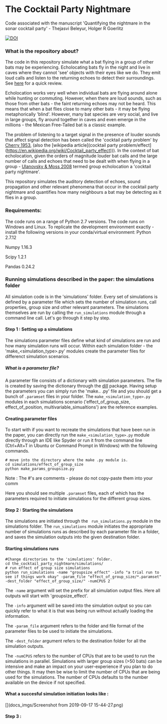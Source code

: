 # The Cocktail Party Nightmare
Code associated with the manuscript 'Quantifying the nightmare in the sonar cocktail party' - Thejasvi Beleyur, Holger R Goerlitz

[![DOI](https://zenodo.org/badge/114679151.svg)](https://zenodo.org/badge/latestdoi/114679151)

### What is the repository about?
The code in this repository simulate what a bat flying in a group of other bats may be experiencing. Echolocating bats fly in the night and live in caves where they cannot 'see' objects with their eyes like we do. They emit loud calls and listen to the returning echoes to detect their surroundings. See [here](https://www.cell.com/current-biology/fulltext/S0960-9822(05)00686-X) for a quick review. 

Echolocation works very well when individual bats are flying around alone while hunting or commuting. However, when there are  loud sounds, such as those from other bats - the faint returning echoes may not be heard. This means that when a bat flies close to many other bats - it may be flying metaphorically 'blind'. However, many bat species are very social, and live in large groups, fly around together in caves and even emerge in the millions - the Mexican Free-Tailed bat is a classic example. 

The problem of listening to a target signal in the presence of louder sounds that affect signal detection has been called the 'cocktail party problem' by [Cherry 1953](https://asa.scitation.org/doi/10.1121/1.1907229), (also the [wikipedia article](cocktail party problem/effect](https://en.wikipedia.org/wiki/Cocktail_party_effect))). In the context of bat echolocation, given the orders of magnitude louder bat calls and the large number of calls and echoes that need to be dealt with when flying in a group - [Ulanovsky & Moss 2008](https://www.pnas.org/content/105/25/8491.short) termed group echolocation a 'cocktail party nightmare'. 

This repository simulates the auditory detection of echoes, sound propagation and other relevant phenomena that occur in the cocktail party nightmare and quantifies how many neighbours a bat may be detecting as it flies in a group. 


### Requirements:
The code runs on a range of Python 2.7 versions. The code runs on Windows and Linux. 
To replicate the development environment exactly - install the following versions in your conda/virtual environment:
Python 2.7.12

Numpy 1.16.3

Scipy 1.2.1

Pandas 0.24.2


### Running simulations described in the paper: the simulations folder
All simulation code is in the 'simulations' folder. Every set of simulations is defined by a parameter file which sets the number of simulation runs, call properties, group size and other relevant parameters. The simulations themselves are run by calling the ```run_simulations``` module through a command line call. Let's go through it step by step.


#### Step 1 : Setting up a simulations 
The simulations parameter files define what kind of simulations are run and how many simulation runs will occur. 
Within each simulation folder  - the 'make_<simulation_type>.py' modules create the parameter files for differenct simulation scenarios. 

##### What is a parameter file?
A parameter file consists of a dictionary with simulation parameters. 
The file is created by saving the dictionary through the [dill](https://pypi.org/project/dill/) package. Having setup the parameters you can simply run the 'make.. .py' file and you should get a bunch of ```.paramset``` files in your folder. 
The ```make_<simulation_type>.py``` modules in each simulations scenario ('effect_of_group_size, effect_of_position, multivariable_simualtions') are the reference examples. 

#### Creating parameter files
To start with if you want to recreate the simulations that have been run in the paper, you can directly run the ```make_<simulation_type>.py``` module directly through an IDE like Spyder or run it from the command line (Ctrl+Alt+T in Ubuntu or Command Prompt in Windows) with the following commands. 
```
# move into the directory where the make .py module is. 
cd simulations/effect_of_group_size
python make_params_groupsize.py
```
Note : The #'s are comments - please do not copy-paste them into your comm

Here you should see multiple ```.paramset``` files, each of which has the parameters required to initiate simulations for the different group sizes. 

#### Step 2 : Starting the simulations
The simulations are initiated through the ``` run_simulations.py``` module in the simulations folder. The ```run_simulations``` module initiates the appropriate number of simulations runs as described by each parameter file in a folder, and saves the simulation outputs into the given destination folder. 

#### Starting simulations runs 
```
#Change directories to the 'simulations' folder. 
cd the_cocktail_party_nightmare/simulations/
# run effect of group size simulations 
python run_simulations -name "groupsize_effect" -info "a trial run to see if things work okay" -param_file "effect_of_group_size/*.paramset" -dest_folder "effect_of_group_size/" -numCPUS 2
```

The ```-name``` argument will set the prefix for all simulation output files. Here all outputs will start with 'groupsize_effect'.

The ```-info``` argument will be saved into the simulation output so you can quickly refer to what it is that was being run without actually loading the information. 

The ```-param_file``` argument refers to the folder and file format of the parameter files to be used to initiate the simulations. 

The ```-dest_folder``` argument refers to the destination folder for all the simulation outputs. 

The ```-numCPUS``` refers to the number of CPUs that are to be used to run the simulations in parallel. Simulations with larger group sizes (>50 bats) can be intensive and make an impact on your user-experience if you plan to do other things. It may then be wise to limit the number of CPUs that are being used for the simulations. The number of CPUs defaults to the number available on the device if not specified. 

#### What a succesful simulation initiation looks like : 
[](docs_imgs/Screenshot from 2019-09-17 15-44-27.png)


#### Step 3 : 
